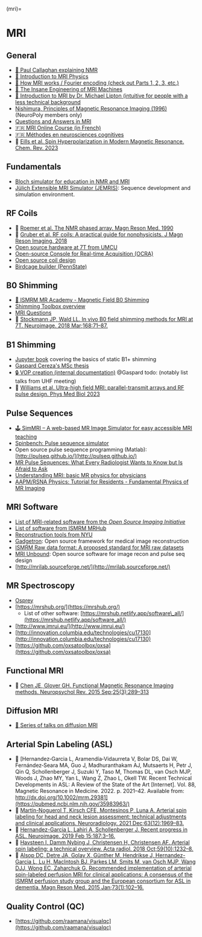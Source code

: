 (mri)=
# MRI

## General

* [🎥 Paul Callaghan explaining NMR](http://www.magritek.com/support/videos/#01)
* [🎥 Introduction to MRI Physics](https://www.youtube.com/watch?v=Ok9ILIYzmaY)
* [🎥 How MRI works / Fourier encoding (check out Parts 1, 2, 3, etc.)](https://www.youtube.com/watch?v=TQegSF4ZiIQ&t=0s&ab_channel=thePIRL)
* [🎥 The Insane Engineering of MRI Machines](https://www.youtube.com/watch?v=NlYXqRG7lus&list=PLVvBuh5zSlbntrik2LUfTHCzUTTMxSYgr&index=6&ab_channel=RealEngineering)
* [🎥 Introduction to MRI by Dr. Michael Lipton (intuitive for people with a less technical background](https://www.youtube.com/watch?v=35gfOtjRcic)
* [Nishimura, Principles of Magnetic Resonance Imaging (1996)](https://drive.google.com/drive/folders/177c9urmoXCYOiEWhuiGeRzKoKsF42cwM) (NeuroPoly members only)
* [Questions and Answers in MRI](https://mriquestions.com/index.html)
* [🇫🇷 MRI Online Course (in French)](https://www.imaios.com/fr/e-Cours/e-MRI)
* [🇫🇷 Méthodes en neurosciences cognitives](https://methodes-cogneuro.github.io/intro.html)
* 📄 [Eills et al. Spin Hyperpolarization in Modern Magnetic Resonance. Chem. Rev. 2023](https://pubs.acs.org/doi/10.1021/acs.chemrev.2c00534)

## Fundamentals

* [Bloch simulator for education in NMR and MRI](http://www.drcmr.dk/bloch)
* [Jülich Extensible MRI Simulator (JEMRIS)](http://www.jemris.org/index.html): Sequence development and simulation environment.

## RF Coils

* 📄 [Roemer et al. The NMR phased array. Magn Reson Med. 1990](https://pubmed.ncbi.nlm.nih.gov/2266841/)
* 📄 [Gruber et al. RF coils: A practical guide for nonphysicists. J Magn Reson Imaging. 2018](https://onlinelibrary.wiley.com/doi/10.1002/jmri.26187)
* [Open source hardware at 7T from UMCU](https://github.com/umcu7tcoillab)
* [Open-source Console for Real-time Acquisition (OCRA)](https://openmri.github.io/ocra/)
* [Open source coil design](https://github.com/OpenMRI/CoilDesign)
* [Birdcage builder (PennState)](http://www.pennstatehershey.org/web/nmrlab/resources/software/javabirdcage)

## B0 Shimming

* [🎥 ISMRM MR Academy - Magnetic Field B0 Shimming](https://www.youtube.com/watch?v=8MinOsuqrYE)
* [Shimming Toolbox overview](https://docs.google.com/document/d/1jNm3qS9L3Wv330jYdoXdwHwhJ5fQlDgukkXZcf_ceJA)
* [MRI Questions](https://mriquestions.com/active-shimming.html)
* 📄 [Stockmann JP, Wald LL. In vivo B0 field shimming methods for MRI at 7T. Neuroimage. 2018 Mar;168:71–87.](https://pmc.ncbi.nlm.nih.gov/articles/PMC5760477/)

## B1 Shimming

* [Jupyter book](https://shimming-toolbox.github.io/B1-shimming/) covering the basics of static B1+ shimming
* [Gaspard Cereza's MSc thesis](https://www.dropbox.com/s/4cv8s4t0ioll32q/Master_thesis_Gaspard_Cereza_corrected_2.pdf?dl=0)
* [🔒 VOP creation (internal documentation)](https://docs.google.com/document/d/1uqr4UX4VY8H8cZ_DB9zaj12o0xrswRj44AxE3FZauHM/edit#heading=h.uf4xboevl4xa)
@Gaspard todo: (notably list talks from UHF meeting)
* 📄 [Williams et al. Ultra-high field MRI: parallel-transmit arrays and RF pulse design. Phys Med Biol 2023](https://iopscience.iop.org/article/10.1088/1361-6560/aca4b7)

## Pulse Sequences

* [🕹️ SimMRI – A web-based MR Image Simulator for easy accessible MRI teaching](https://virtmri.keks.li/)
* [Spinbench: Pulse sequence simulator](http://www.heartvista.com/spinbench/)
* Open source pulse sequence programming (Matlab): [http://pulseq.github.io/](http://pulseq.github.io/)
* [MR Pulse Sequences: What Every Radiologist Wants to Know but Is Afraid to Ask](https://pubs.rsna.org/doi/10.1148/rg.262055063)
* [Understanding MRI: basic MR physics for physicians](https://pmj.bmj.com/content/postgradmedj/89/1050/209.full.pdf)
* [AAPM/RSNA Physics: Tutorial for Residents - Fundamental Physics of MR Imaging](https://pubs.rsna.org/doi/10.1148/rg.254055027?url_ver=Z39.88-2003&rfr_id=ori:rid:crossref.org&rfr_dat=cr_pub%3dpubmed)

## MRI Software

* [List of MRI-related software from the _Open Source Imaging Initiative_](https://analyticalsciencejournals.onlinelibrary.wiley.com/doi/10.1002/nbm.5052)
* [List of software from ISMRM MRHub](https://github.com/ISMRM/mrhub)
* [Reconstruction tools from NYU](https://cai2r.net/resources/)
* [Gadgetron](http://gadgetron.sourceforge.net/): Open source framework for medical image reconstruction
* [ISMRM Raw data format: A proposed standard for MRI raw datasets](https://onlinelibrary.wiley.com/doi/10.1002/mrm.26089)
* [MRI Unbound](http://www.ismrm.org/mri_unbound/sequence.htm): Open source software for image recon and pulse seq design
* [http://mrilab.sourceforge.net/](http://mrilab.sourceforge.net/)

## MR Spectroscopy

* [Osprey](https://schorschinho.github.io/osprey/)
* [https://mrshub.org/](https://mrshub.org/)
  * List of other software: [https://mrshub.netlify.app/software\_all/](https://mrshub.netlify.app/software_all/)
* [http://www.jmrui.eu/](http://www.jmrui.eu/)
* [http://innovation.columbia.edu/technologies/cu17130](http://innovation.columbia.edu/technologies/cu17130)
* [https://github.com/oxsatoolbox/oxsa](https://github.com/oxsatoolbox/oxsa)

## Functional MRI

* 📄 [Chen JE, Glover GH. Functional Magnetic Resonance Imaging methods. Neuropsychol Rev. 2015 Sep;25(3):289–313](https://mriquestions.com/uploads/3/4/5/7/34572113/chen_glover_fmri_review_2015art3a10.10072fs11065-015-9294-9.pdf)

## Diffusion MRI

* [🎥 Series of talks on diffusion MRI](http://blog.ismrm.org/2018/04/03/interactive-diffusion-course/)

## Arterial Spin Labeling (ASL)

* 📄 [Hernandez‐Garcia L, Aramendía‐Vidaurreta V, Bolar DS, Dai W, Fernández‐Seara MA, Guo J, Madhuranthakam AJ, Mutsaerts H, Petr J, Qin Q, Schollenberger J, Suzuki Y, Taso M, Thomas DL, van Osch MJP, Woods J, Zhao MY, Yan L, Wang Z, Zhao L, Okell TW. Recent Technical Developments in ASL: A Review of the State of the Art [Internet]. Vol. 88, Magnetic Resonance in Medicine. 2022. p. 2021–42. Available from: http://dx.doi.org/10.1002/mrm.29381](https://pubmed.ncbi.nlm.nih.gov/35983963/)
* 📄 [Martín-Noguerol T, Kirsch CFE, Montesinos P, Luna A. Arterial spin labeling for head and neck lesion assessment: technical adjustments and clinical applications. Neuroradiology. 2021 Dec;63(12):1969–83.](https://pubmed.ncbi.nlm.nih.gov/34427708/)
* 📄 [Hernandez-Garcia L, Lahiri A, Schollenberger J. Recent progress in ASL. Neuroimage. 2019 Feb 15;187:3–16.](https://pubmed.ncbi.nlm.nih.gov/29305164/)
* 📄 [Havsteen I, Damm Nybing J, Christensen H, Christensen AF. Arterial spin labeling: a technical overview. Acta radiol. 2018 Oct;59(10):1232–8.](https://pubmed.ncbi.nlm.nih.gov/29313361/)
* 📄 [Alsop DC, Detre JA, Golay X, Günther M, Hendrikse J, Hernandez-Garcia L, Lu H, MacIntosh BJ, Parkes LM, Smits M, van Osch MJP, Wang DJJ, Wong EC, Zaharchuk G. Recommended implementation of arterial spin-labeled perfusion MRI for clinical applications: A consensus of the ISMRM perfusion study group and the European consortium for ASL in dementia. Magn Reson Med. 2015 Jan;73(1):102–16.](https://onlinelibrary.wiley.com/doi/10.1002/mrm.25197)


## Quality Control (QC)

* [https://github.com/raamana/visualqc](https://github.com/raamana/visualqc)

